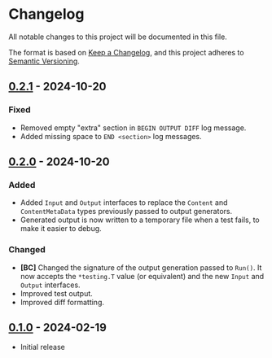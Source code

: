 # Changelog

All notable changes to this project will be documented in this file.

The format is based on [Keep a Changelog], and this project adheres to
[Semantic Versioning].

<!-- references -->

[Keep a Changelog]: https://keepachangelog.com/en/1.0.0/
[Semantic Versioning]: https://semver.org/spec/v2.0.0.html

## [0.2.1] - 2024-10-20

### Fixed

- Removed empty "extra" section in `BEGIN OUTPUT DIFF` log message.
- Added missing space to `END <section>` log messages.

## [0.2.0] - 2024-10-20

### Added

- Added `Input` and `Output` interfaces to replace the `Content` and
  `ContentMetaData` types previously passed to output generators.
- Generated output is now written to a temporary file when a test fails, to
  make it easier to debug.

### Changed

- **[BC]** Changed the signature of the output generation passed to `Run()`. It
  now accepts the `*testing.T` value (or equivalent) and the new `Input` and
  `Output` interfaces.
- Improved test output.
- Improved diff formatting.

## [0.1.0] - 2024-02-19

- Initial release

<!-- references -->

[Unreleased]: https://github.com/dogmatiq/aureus
[0.1.0]: https://github.com/dogmatiq/aureus/releases/tag/v0.1.0
[0.2.0]: https://github.com/dogmatiq/aureus/releases/tag/v0.2.0
[0.2.1]: https://github.com/dogmatiq/aureus/releases/tag/v0.2.1

<!-- version template
## [0.0.1] - YYYY-MM-DD

### Added
### Changed
### Deprecated
### Removed
### Fixed
### Security
-->
